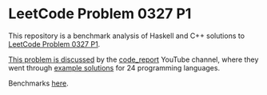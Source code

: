 # LeetCode Problem 0327 P1

This repository is a benchmark analysis of Haskell and C++ solutions to
[LeetCode Problem 0327 P1](https://leetcode.com/problems/maximum-count-of-positive-integer-and-negative-integer/).

[This problem is discussed](https://youtu.be/U6I-Kwj-AvY)
by the
[code_report](https://youtube.com/@code_report)
YouTube channel, where they went through
[example solutions](https://github.com/codereport/LeetCode/tree/master/Problem%20327P1)
for 24 programming languages.

Benchmarks [here](https://instinctive.github.io/edu-leetcode-0327p1/docs/bench.html).

